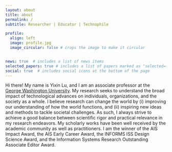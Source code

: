 ```yaml
---
layout: about
title: about
permalink: /
subtitle: Researcher | Educator | Technophile

profile:
  align: left
  image: profile.jpg
  image_circular: false # crops the image to make it circular


news: true  # includes a list of news items
selected_papers: true # includes a list of papers marked as "selected={true}"
social: true  # includes social icons at the bottom of the page
---
```


Hi there! My name is Yixin Lu, and I am an associate professor at the [George Washington University](https://www.gwu.edu). My research seeks to understand the broad impact of technological advances on individuals, organizations, and the society as a whole. I believe research can change the world by (i) improving our understanding of how the world functions, and (ii) inspiring new ideas and methods to tackle societal challenges. As such, I always strive to achieve a good balance between scientific rigor and practical relevance in my research endeavors. My scholarly works have been well received by the academic community as well as practitioners. I am the winner of the AIS Impact Award, the AIS Early Career Award, the INFORMS ISS Design Science Award, and the Information Systems Research Outstanding Associate Editor Award. 
